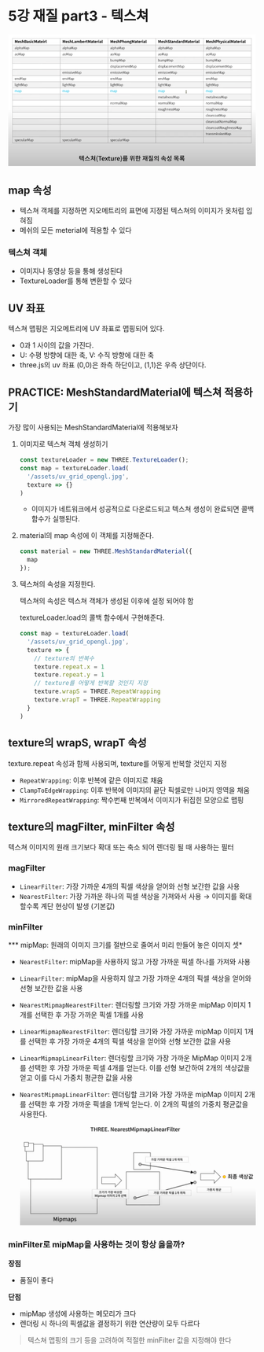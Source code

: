 # 5강 재질 part3 - 텍스쳐

![텍스쳐를 위한 속성 목록](./assets/04-texture-properties.png)

## map 속성

- 텍스쳐 객체를 지정하면 지오메트리의 표면에 지정된 텍스쳐의 이미지가 옷처럼 입혀짐
- 메쉬의 모든 meterial에 적용할 수 있다

### 텍스쳐 객체

- 이미지나 동영상 등을 통해 생성된다
- TextureLoader를 통해 변환할 수 있다

## UV 좌표

텍스쳐 맵핑은 지오메트리에 UV 좌표로 맵핑되어 있다.

- 0과 1 사이의 값을 가진다.
- U: 수평 방향에 대한 축, V: 수직 방향에 대한 축
- three.js의 uv 좌표 (0,0)은 좌측 하단이고, (1,1)은 우측 상단이다.


## PRACTICE: MeshStandardMaterial에 텍스쳐 적용하기

가장 많이 사용되는 MeshStandardMaterial에 적용해보자

1. 이미지로 텍스쳐 객체 생성하기
    
    ```jsx
    const textureLoader = new THREE.TextureLoader();
    const map = textureLoader.load(
      '/assets/uv_grid_opengl.jpg',
      texture => {}
    )
    ```
    
    - 이미지가 네트워크에서 성공적으로 다운로드되고 텍스쳐 생성이 완료되면 콜백 함수가 실행된다.

2. material의 map 속성에 이 객체를 지정해준다.
    
    ```jsx
    const material = new THREE.MeshStandardMaterial({
      map
    });
    ```
    
3. 텍스쳐의 속성을 지정한다.
    
    텍스쳐의 속성은 텍스쳐 객체가 생성된 이후에 설정 되어야 함
    
    textureLoader.load의 콜백 함수에서 구현해준다.
    
    ```jsx
    const map = textureLoader.load(
      '/assets/uv_grid_opengl.jpg',
      texture => {
        // texture의 반복수
        texture.repeat.x = 1
        texture.repeat.y = 1
        // texture를 어떻게 반복할 것인지 지정
        texture.wrapS = THREE.RepeatWrapping
        texture.wrapT = THREE.RepeatWrapping
      }
    )
    ```
    

## texture의 wrapS, wrapT 속성

texture.repeat 속성과 함께 사용되며, texture를 어떻게 반복할 것인지 지정

- `RepeatWrapping`: 이후 반복에 같은 이미지로 채움
- `ClampToEdgeWrapping`: 이후 반복에 이미지의 끝단 픽셀로만 나머지 영역을 채움
- `MirroredRepeatWrapping`: 짝수번째 반복에서 이미지가 뒤집힌 모양으로 맵핑

## texture의 magFilter, minFilter 속성

텍스쳐 이미지의 원래 크기보다 확대 또는 축소 되어 렌더링 될 때 사용하는 필터

### magFilter

- `LinearFilter`: 가장 가까운 4개의 픽셀 색상을 얻어와 선형 보간한 값을 사용
- `NearestFilter`: 가장 가까운 하나의 픽셀 색상을 가져와서 사용 → 이미지를 확대할수록 계단 현상이 발생 (기본값)

### minFilter

*** mipMap: 원래의 이미지 크기를 절반으로 줄여서 미리 만들어 놓은 이미지 셋*

- `NearestFilter`: mipMap을 사용하지 않고 가장 가까운 픽셀 하나를 가져와 사용
- `LinearFilter`: mipMap을 사용하지 않고 가장 가까운 4개의 픽셀 색상을 얻어와 선형 보간한 값을 사용
- `NearestMipmapNearestFilter`: 렌더링할 크기와 가장 가까운 mipMap 이미지 1개를 선택한 후 가장 가까운 픽셀 1개를 사용
- `LinearMipmapNearestFilter`: 렌더링할 크기와 가장 가까운 mipMap 이미지 1개를 선택한 후 가장 가까운 4개의 픽셀 색상을 얻어와 선형 보간한 값을 사용
- `LinearMipmapLinearFilter`: 렌더링할 크기와 가장 가까운 MipMap 이미지 2개를 선택한 후 가장 가까운 픽셀 4개를 얻는다. 이를 선형 보간하여 2개의 색상값을 얻고 이를 다시 가중치 평균한 값을 사용
- `NearestMipmapLinearFilter`: 렌더링할 크기와 가장 가까운 mipMap 이미지 2개를 선택한 후 가장 가까운 픽셀을 1개씩 얻는다. 이 2개의 픽셀의 가중치 평균값을 사용한다.
    
    ![NearestMipmapLinearFilter](./assets/04-nearest-mipmap-linear-filter.png)
    

### minFilter로 mipMap을 사용하는 것이 항상 옳을까?

**장점**

- 품질이 좋다

**단점**

- mipMap 생성에 사용하는 메모리가 크다
- 렌더링 시 하나의 픽셀값을 결정하기 위한 연산량이 모두 다르다

> 텍스쳐 맵핑의 크기 등을 고려하여 적절한 minFilter 값을 지정해야 한다
> 

